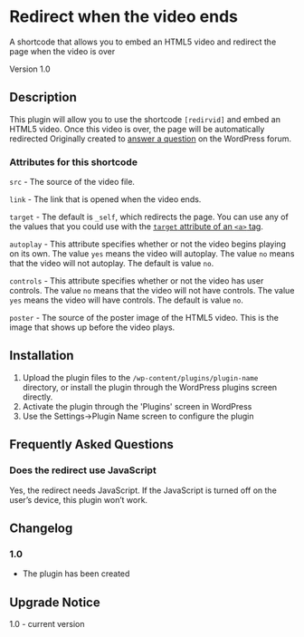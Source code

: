 # Redirect when the video ends
A shortcode that allows you to embed an HTML5 video and redirect the page when the video is over

Version 1.0

## Description
This plugin will allow you to use the shortcode `[redirvid]` and embed an HTML5 video.  Once this video is over, the page will be automatically redirected
Originally created to [answer a question](https://wordpress.org/support/topic/video-plugin-looking-for-a-special-one/) on the WordPress forum.

### Attributes for this shortcode
`src` - The source of the video file.

`link` - The link that is opened when the video ends.

`target` - The default is `_self`, which redirects the page.  You can use any of the values that you could use with the [`target` attribute of an `<a>` tag](https://developer.mozilla.org/en-US/docs/Web/HTML/Element/a#attr-target).

`autoplay` - This  attribute specifies whether or not the video begins playing on its own.  The value `yes` means the video will autoplay.  The value `no` means that the video will not autoplay.  The default is value `no`.

`controls` - This  attribute specifies whether or not the video has user controls.  The value `no` means that the video will not have controls.  The value `yes` means the video will have controls.  The default is value `no`.

`poster` - The source of the poster image of the HTML5 video.  This is the image that shows up before the video plays.


## Installation

1. Upload the plugin files to the `/wp-content/plugins/plugin-name` directory, or install the plugin through the WordPress plugins screen directly.
2. Activate the plugin through the 'Plugins' screen in WordPress
3. Use the Settings->Plugin Name screen to configure the plugin

## Frequently Asked Questions

### Does the redirect use JavaScript

Yes, the redirect needs JavaScript.  If the JavaScript is turned off on the user’s device, this plugin won’t work.


## Changelog

### 1.0
* The plugin has been created

## Upgrade Notice
    
1.0 - current version
